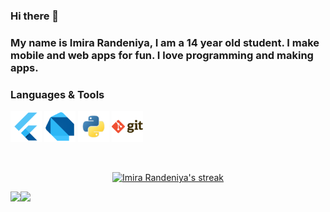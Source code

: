 ### Hi there 👋
### My name is Imira Randeniya, I am a 14 year old student. I make mobile and web apps for fun. I love programming and making apps.

<!--
**Imira-S-R/Imira-S-R** is a ✨ _special_ ✨ repository because its `README.md` (this file) appears on your GitHub profile.

Here are some ideas to get you started:

- 🔭 I’m currently working on ...
- 🌱 I’m currently learning ...
- 👯 I’m looking to collaborate on ...
- 🤔 I’m looking for help with ...
- 💬 Ask me about ...
- 📫 How to reach me: ...
- 😄 Pronouns: ...
- ⚡ Fun fact: ...
-->

### Languages & Tools

<code><img height="50" src="https://raw.githubusercontent.com/github/explore/80688e429a7d4ef2fca1e82350fe8e3517d3494d/topics/flutter/flutter.png"></code>
<code><img height="50" src="https://raw.githubusercontent.com/github/explore/80688e429a7d4ef2fca1e82350fe8e3517d3494d/topics/dart/dart.png"></code>
<code><img height="50" src="https://raw.githubusercontent.com/github/explore/80688e429a7d4ef2fca1e82350fe8e3517d3494d/topics/python/python.png"></code>
<code><img height="50" src="https://raw.githubusercontent.com/github/explore/80688e429a7d4ef2fca1e82350fe8e3517d3494d/topics/git/git.png"></code>

<br />

<p align="center">
    <a href="">
        <img title="🔥 Get streak stats for your profile at git.io/streak-stats" alt="Imira Randeniya's streak" src="https://github-readme-streak-stats.herokuapp.com/?user=Imira-S-R&theme=black-ice&hide_border=true&stroke=0000&background=000000"/>
    </a>
</p>

<a href="https://lon9.github.io">
<img align="left" src="https://github-readme-stats.vercel.app/api?username=Imira-S-R&count_private=true&show_icons=true&theme=dark" />
</a>
<a href="https://lon9.github.io">
<img align="left" src="https://github-readme-stats.vercel.app/api/top-langs/?username=Imira-S-R&theme=dark&hide=html" />
</a>
